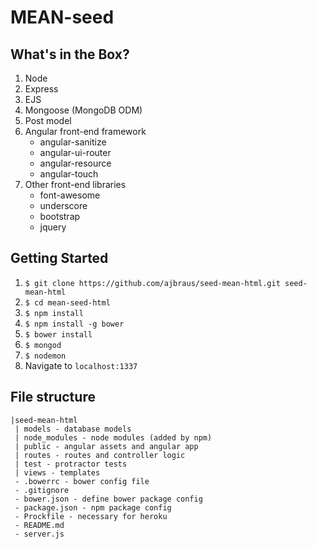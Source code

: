 # MEAN-seed

## What's in the Box?

1. Node
1. Express
4. EJS
3. Mongoose (MongoDB ODM)
5. Post model
2. Angular front-end framework
	* angular-sanitize  
	* angular-ui-router   
	* angular-resource   
	* angular-touch   
1. Other front-end libraries
	* font-awesome  
	* underscore    
	* bootstrap         
	* jquery

## Getting Started

1. ```$ git clone https://github.com/ajbraus/seed-mean-html.git seed-mean-html```
2. ```$ cd mean-seed-html```   
3. ```$ npm install```   
2. ```$ npm install -g bower```   
3. ```$ bower install```   
1. ```$ mongod```   
4. ```$ nodemon```   
5. Navigate to `localhost:1337`


## File structure

```
|seed-mean-html
 | models - database models
 | node_modules - node modules (added by npm)
 | public - angular assets and angular app
 | routes - routes and controller logic
 | test - protractor tests
 | views - templates
 - .bowerrc - bower config file
 - .gitignore
 - bower.json - define bower package config
 - package.json - npm package config
 - Prockfile - necessary for heroku
 - README.md
 - server.js 

```
